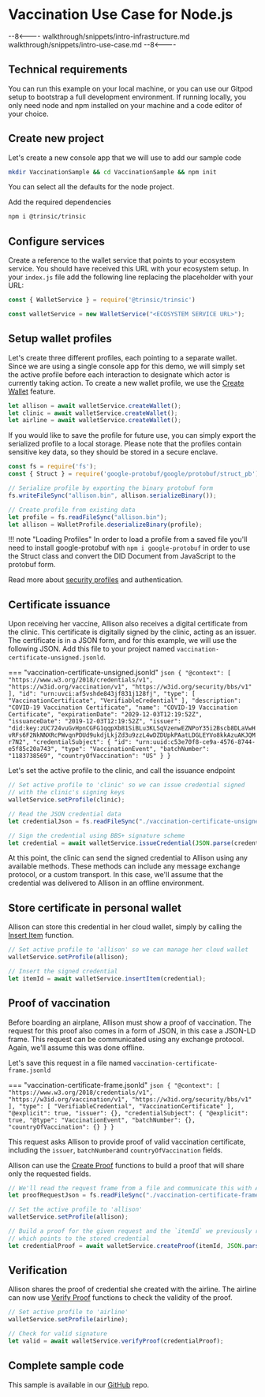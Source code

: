 # Vaccination Use Case for Node.js

--8<----
walkthrough/snippets/intro-infrastructure.md
walkthrough/snippets/intro-use-case.md
--8<----

## Technical requirements

You can run this example on your local machine, or you can use our Gitpod setup to bootstrap a full development environment. If running locally, you only need node and npm installed on your machine and a code editor of your choice.

## Create new project

Let's create a new console app that we will use to add our sample code

```bash
mkdir VaccinationSample && cd VaccinationSample && npm init
```

You can select all the defaults for the node project.

Add the required dependencies

```bash
npm i @trinsic/trinsic
```

## Configure services

Create a reference to the wallet service that points to your ecosystem service. You should have received this URL with your ecosystem setup. In your `index.js` file add the following line replacing the placeholder with your URL:

```js
const { WalletService } = require('@trinsic/trinsic')

const walletService = new WalletService("<ECOSYSTEM SERVICE URL>");
```

## Setup wallet profiles

Let's create three different profiles, each pointing to a separate wallet. Since we are using a single console app for this demo, we will simply set the active profile before each interaction to designate which actor is currently taking action.
To create a new wallet profile, we use the [Create Wallet](/reference/services/wallet-service/#create-wallet) feature.

```js
let allison = await walletService.createWallet();
let clinic = await walletService.createWallet();
let airline = await walletService.createWallet();
```

If you would like to save the profile for future use, you can simply export the serialized profile to a local storage. Please note that the profiles contain sensitive key data, so they should be stored in a secure enclave.

```js
const fs = require('fs');
const { Struct } = require('google-protobuf/google/protobuf/struct_pb');

// Serialize profile by exporting the binary protobuf form
fs.writeFileSync("allison.bin", allison.serializeBinary());

// Create profile from existing data
let profile = fs.readFileSync("allison.bin");
let allison = WalletProfile.deserializeBinary(profile);
```

!!! note "Loading Profiles"
    In order to load a profile from a saved file you'll need to install google-protobuf with `npm i google-protobuf` in order to use the Struct class and convert the DID Document from JavaScript to the protobuf form.

Read more about [security profiles](/reference/profiles/) and authentication.

## Certificate issuance

Upon receiving her vaccine, Allison also receives a digital certificate from the clinic. This certificate is digitally signed by the clinic, acting as an issuer.
The certificate is in a JSON form, and for this example, we will use the following JSON. Add this file to your project named `vaccination-certificate-unsigned.jsonld`.

=== "vaccination-certificate-unsigned.jsonld"
    ```json
    {
        "@context": [
            "https://www.w3.org/2018/credentials/v1",
            "https://w3id.org/vaccination/v1",
            "https://w3id.org/security/bbs/v1"
        ],
        "id": "urn:uvci:af5vshde843jf831j128fj",
        "type": [
            "VaccinationCertificate",
            "VerifiableCredential"
        ],
        "description": "COVID-19 Vaccination Certificate",
        "name": "COVID-19 Vaccination Certificate",
        "expirationDate": "2029-12-03T12:19:52Z",
        "issuanceDate": "2019-12-03T12:19:52Z",
        "issuer": "did:key:zUC724vuGvHpnCGFG1qqpXb81SiBLu3KLSqVzenwEZNPoY35i2Bscb8DLaVwHvRFs6F2NkNNXRcPWvqnPDUd9ukdjLkjZd3u9zzL4wDZDUpkPAatLDGLEYVo8kkAzuAKJQMr7N2",
        "credentialSubject": {
            "id": "urn:uuid:c53e70f8-ce9a-4576-8744-e5f85c20a743",
            "type": "VaccinationEvent",
            "batchNumber": "1183738569",
            "countryOfVaccination": "US"
        }
    }
    ```

Let's set the active profile to the clinic, and call the issuance endpoint

```js
// Set active profile to 'clinic' so we can issue credential signed
// with the clinic's signing keys
walletService.setProfile(clinic);

// Read the JSON credential data
let credentialJson = fs.readFileSync("./vaccination-certificate-unsigned.jsonld");

// Sign the credential using BBS+ signature scheme
let credential = await walletService.issueCredential(JSON.parse(credentialJson));
```

At this point, the clinic can send the signed credential to Allison using any available methods. These methods can include any message exchange protocol, or a custom transport. In this case, we'll assume that the credential was delivered to Allison in an offline environment.

## Store certificate in personal wallet

Allison can store this credential in her cloud wallet, simply by calling the [Insert Item](/reference/services/wallet-service/#insert-record) function.

```js
// Set active profile to 'allison' so we can manage her cloud wallet
walletService.setProfile(allison);

// Insert the signed credential
let itemId = await walletService.insertItem(credential);
```

## Proof of vaccination

Before boarding an airplane, Allison must show a proof of vaccination. The request for this proof also comes in a form of JSON, in this case a JSON-LD frame.
This request can be communicated using any exchange protocol. Again, we'll assume this was done offline.

Let's save this request in a file named `vaccination-certificate-frame.jsonld`

=== "vaccination-certificate-frame.jsonld"
    ```json
    {
        "@context": [
            "https://www.w3.org/2018/credentials/v1",
            "https://w3id.org/vaccination/v1",
            "https://w3id.org/security/bbs/v1"
        ],
        "type": [
            "VerifiableCredential",
            "VaccinationCertificate"
        ],
        "@explicit": true,
        "issuer": {},
        "credentialSubject": {
            "@explicit": true,
            "@type": "VaccinationEvent",
            "batchNumber": {},
            "countryOfVaccination": {}
        }
    }
    ```

This request asks Allison to provide proof of valid vaccination certificate, including the `issuer`, `batchNumber`and `countryOfVaccination` fields.

Allison can use the [Create Proof](/reference/services/wallet-service/#create-proof) functions to build a proof that will share only the requested fields.

```js
// We'll read the request frame from a file and communicate this with Allison
let proofRequestJson = fs.readFileSync("./vaccination-certificate-frame.jsonld");

// Set the active profile to 'allison'
walletService.setProfile(allison);

// Build a proof for the given request and the `itemId` we previously received
// which points to the stored credential
let credentialProof = await walletService.createProof(itemId, JSON.parse(proofRequestJson));
```

## Verification

Allison shares the proof of credential she created with the airline. The airline can now use [Verify Proof](/reference/services/wallet-service/#verify-proof) functions to check the validity of the proof.

```js
// Set active profile to 'airline'
walletService.setProfile(airline);

// Check for valid signature
let valid = await walletService.verifyProof(credentialProof);
```

## Complete sample code

This sample is available in our [GitHub]() repo.

